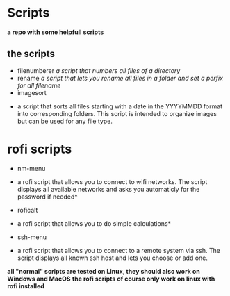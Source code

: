 # Scripts
**a repo with some helpfull scripts**



## the scripts
- filenumberer
*a script that numbers all files of a directory*
- rename
*a script that lets you rename all files in a folder and set a perfix for all filename*
- imagesort
* a script that sorts all files starting with a date in the YYYYMMDD format into corresponding folders. This script is intended to organize images but can be used for any file type.

# rofi scripts
- nm-menu
* a rofi script that allows you to connect to wifi networks. The script displays all available networks and asks you automaticly for the password if needed*

- roficalt
* a rofi script that allows you to do simple calculations*

- ssh-menu
* a rofi script that allows you to connect to a remote system via ssh. The script displays all known ssh host and lets you choose or add one.

**all "normal" scripts are tested on Linux, they should also work on Windows and MacOS**
**the rofi scripts of course only work on linux with rofi installed**
